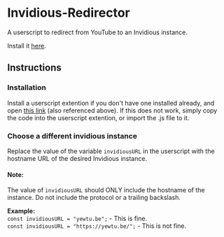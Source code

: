 # Invidious-Redirector
A userscript to redirect from YouTube to an Invidious instance.

Install it <a href="https://github.com/ndvarn/Invidious-Redirector/raw/main/Invidious%20Redirector.user.js">here</a>.

<h2>Instructions</h2>
<h3>Installation</h3>
<p>
  Install a userscript extention if you don't have one installed already, and open <a href="https://github.com/ndvarn/Invidious-Redirector/raw/main/Invidious%20Redirector.user.js">this link</a> (also referenced above). If this does not work, simply copy the code into the userscript extention, or import the .js file to it.
</p>

<h3>Choose a different invidious instance</h3>
<p>
  Replace the value of the variable <code>invidiousURL</code> in the userscript with the hostname URL of the desired Invidious instance.</br>
</p>
   <h4>Note:</h4> <p>The value of <code>invidiousURL</code> should ONLY include the hostname of the instance. Do not include the protocol or a trailing backslash.</p>
<p>
   <b>Example:</b></br>
   <code>const invidiousURL = "yewtu.be";</code> - This is fine.</br>
   <code>const invidiousURL = "https://yewtu.be/";</code> - This is not fine.
</p>
